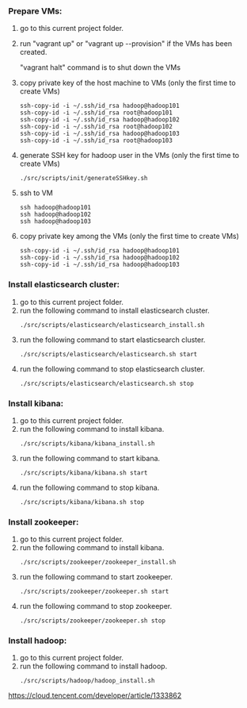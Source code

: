### Prepare VMs:
1. go to this current project folder.
2. run "vagrant up" or "vagrant up --provision" if the VMs has been created.
   
   "vagrant halt" command is to shut down the VMs
    
3. copy private key of the host machine to VMs
   (only the first time to create VMs)
   ```
   ssh-copy-id -i ~/.ssh/id_rsa hadoop@hadoop101
   ssh-copy-id -i ~/.ssh/id_rsa root@hadoop101
   ssh-copy-id -i ~/.ssh/id_rsa hadoop@hadoop102
   ssh-copy-id -i ~/.ssh/id_rsa root@hadoop102
   ssh-copy-id -i ~/.ssh/id_rsa hadoop@hadoop103
   ssh-copy-id -i ~/.ssh/id_rsa root@hadoop103
   ```
4. generate SSH key for hadoop user in the VMs
   (only the first time to create VMs)
   ```
   ./src/scripts/init/generateSSHkey.sh
   ```
5. ssh to VM
   ```
   ssh hadoop@hadoop101
   ssh hadoop@hadoop102
   ssh hadoop@hadoop103
   ```
6. copy private key among the VMs
   (only the first time to create VMs)

   ```
   ssh-copy-id -i ~/.ssh/id_rsa hadoop@hadoop101
   ssh-copy-id -i ~/.ssh/id_rsa hadoop@hadoop102
   ssh-copy-id -i ~/.ssh/id_rsa hadoop@hadoop103
   ```
### Install elasticsearch cluster:
1. go to this current project folder.
2. run the following command to install elasticsearch cluster.
   ```
   ./src/scripts/elasticsearch/elasticsearch_install.sh
   ```
3. run the following command to start elasticsearch cluster.
   ```
   ./src/scripts/elasticsearch/elasticsearch.sh start
   ```
4. run the following command to stop elasticsearch cluster.
   ```
   ./src/scripts/elasticsearch/elasticsearch.sh stop
   ```
### Install kibana:
1. go to this current project folder.
2. run the following command to install kibana.
   ```
   ./src/scripts/kibana/kibana_install.sh
   ```
3. run the following command to start kibana.
   ```
   ./src/scripts/kibana/kibana.sh start
   ```
4. run the following command to stop kibana.
   ```
   ./src/scripts/kibana/kibana.sh stop
   ```

### Install zookeeper:
1. go to this current project folder.
2. run the following command to install kibana.
   ```
   ./src/scripts/zookeeper/zookeeper_install.sh
   ```
3. run the following command to start zookeeper.
   ```
   ./src/scripts/zookeeper/zookeeper.sh start
   ```
4. run the following command to stop zookeeper.
   ```
   ./src/scripts/zookeeper/zookeeper.sh stop
   ```

### Install hadoop:
1. go to this current project folder.
2. run the following command to install hadoop.
   ```
   ./src/scripts/hadoop/hadoop_install.sh
   ```
https://cloud.tencent.com/developer/article/1333862